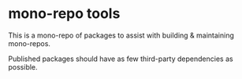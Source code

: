 # mono-repo tools

This is a mono-repo of packages to assist with building & maintaining mono-repos.

Published packages should have as few third-party dependencies as possible.
